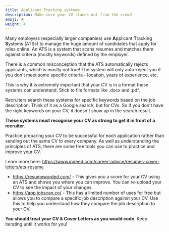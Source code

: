 ```yaml
---
title: Applicant Tracking systems
description: Make sure your CV stands out from the crowd
emoji: 🖲️
weight: 4
---
```


Many employers (especially larger companies) use **A**pplicant **T**racking **S**ystems (ATSs) to manage the huge amount of candidates that apply for roles online. An ATS is a system that scans resumes and matches them against criteria (mostly keywords) defined by the employer.  

There is a common misconception that the ATS automatically rejects applicants, which is mostly not true! The system will only auto-reject you if you don't meet some specific criteria - location, years of experience, etc. 

This is why it is extremely important that your CV is in a format these systems can understand. Stick to file formats like .docx and .pdf. 

Recruiters search these systems for specific keywords based on the job description. Think of it as a Google search, but for CVs. So if you don't have the right keywords on your CV, it doesn't show up in the search result. 

**These systems must recognise your CV as strong to get it in front of a recruiter**.

Practice preparing your CV to be successful for each application rather than sending out the same CV to every company. As well as understanding the principles of ATS, there are some free tools you can use to practice and improve your CV.

Learn more here: https://www.indeed.com/career-advice/resumes-cover-letters/ats-resume

- https://resumeworded.com/ - This gives you a score for your CV using an ATS and shows you where you can improve. You can re-upload your CV to see the impact of your changes.
- https://app.jobscan.co/ - This has a limited number of uses for free but allows you to compare a specific job description against your CV. Use this to help you understand how they compare the job description to your CV.

**You should treat your CV & Cover Letters as you would code**. Keep iterating until it works for you!
